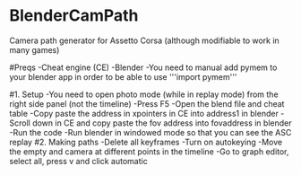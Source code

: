# BlenderCamPath
Camera path generator for Assetto Corsa (although modifiable to work in many games) 

#Preqs
-Cheat engine (CE)
-Blender
  -You need to manual add pymem to your blender app in order to be able to use '''import pymem'''
  
 #1. Setup
 -You need to open photo mode (while in replay mode) from the right side panel (not the timeline)
 -Press F5
 -Open the blend file and cheat table
 -Copy paste the address in xpointers in CE into address1 in blender
 -Scroll down in CE and copy paste the fov address into fovaddress in blender
 -Run the code
 -Run blender in windowed mode so that you can see the ASC replay 
 #2. Making paths 
 -Delete all keyframes
 -Turn on autokeying
 -Move the empty and camera at different points in the timeline
 -Go to graph editor, select all, press v and click automatic
 
